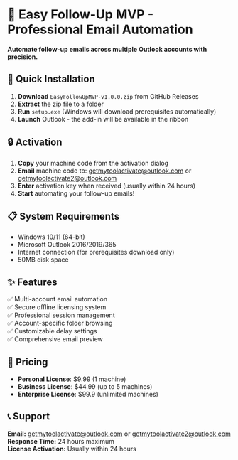 # 📧 Easy Follow-Up MVP - Professional Email Automation

**Automate follow-up emails across multiple Outlook accounts with precision.**

## 🚀 Quick Installation

1. **Download** `EasyFollowUpMVP-v1.0.0.zip` from GitHub Releases
2. **Extract** the zip file to a folder
3. **Run** `setup.exe` (Windows will download prerequisites automatically)
4. **Launch** Outlook - the add-in will be available in the ribbon

## 🔒 Activation

1. **Copy** your machine code from the activation dialog
2. **Email** machine code to: getmytoolactivate@outlook.com or getmytoolactivate2@outlook.com
3. **Enter** activation key when received (usually within 24 hours)
4. **Start** automating your follow-up emails!

## 📋 System Requirements

- Windows 10/11 (64-bit)
- Microsoft Outlook 2016/2019/365
- Internet connection (for prerequisites download only)
- 50MB disk space

## ✨ Features

✅ Multi-account email automation  
✅ Secure offline licensing system  
✅ Professional session management  
✅ Account-specific folder browsing  
✅ Customizable delay settings  
✅ Comprehensive email preview  

## 💼 Pricing

- **Personal License**: $9.99 (1 machine)
- **Business License**: $44.99 (up to 5 machines)
- **Enterprise License**: $99.9 (unlimited machines)

## 📞 Support

**Email:** getmytoolactivate@outlook.com or getmytoolactivate2@outlook.com  
**Response Time:** 24 hours maximum  
**License Activation:** Usually within 24 hours
